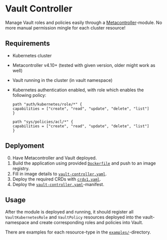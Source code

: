 # Vault Controller

Manage Vault roles and policies easily through a
[Metacontroller](https://github.com/metacontroller/metacontroller)-module. No more manual permission
mingle for each cluster resource!

## Requirements

* Kubernetes cluster
* Metacontroller v4.10+ (tested with given version, older might work as well)
* Vault running in the cluster (in vault namespace)
* Kubernetes authentication enabled, with role which enables the following policy:

    ```hcl
    path "auth/kubernetes/role/*" {
    capabilities = ["create", "read", "update", "delete", "list"]
    }

    path "sys/policies/acl/*" {
    capabilities = ["create", "read", "update", "delete", "list"]
    }
    ```

## Deplyoment

0. Have Metacontroller and Vault deployed.
1. Build the application using provided [`Dockerfile`](go/Dockerfile) and push to an image registry.
1. Fill in image details to [`vault-controller.yaml`](metacontroller/vault-controller.yaml).
1. Deploy the required CRDs with [`crdv1.yaml`](v1/crdv1.yaml).
1. Deploy the [`vault-controller.yaml`](metacontroller/vault-controller.yaml)-manifest.

## Usage

After the module is deployed and running, it should register all `VaultKubernetesRole` and
`VaultPolicy` resources deployed into the vault-namespace and create corresponding roles and
policies into Vault.

There are examples for each resource-type in the [`examples/`](examples/)-directory.
